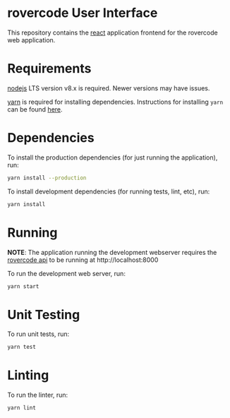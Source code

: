 rovercode User Interface
========================

This repository contains the [react](https://reactjs.org/) application frontend for the rovercode web application.

Requirements
============

[nodejs](https://nodejs.org) LTS version v8.x is required. Newer versions may have issues.

[yarn](https://yarnpkg.com/) is required for installing dependencies. Instructions for installing `yarn` can be found [here](https://yarnpkg.com/lang/en/docs/install/).

Dependencies
============

To install the production dependencies (for just running the application), run:
```sh
yarn install --production
```

To install development dependencies (for running tests, lint, etc), run:
```sh
yarn install
```

Running
=======

**NOTE**: The application running the development webserver requires the [rovercode api](https://github.com/rovercode/rovercode-web) to be running at http://localhost:8000

To run the development web server, run:
```sh
yarn start
```

Unit Testing
============

To run unit tests, run:
```sh
yarn test
```

Linting
=======

To run the linter, run:
```sh
yarn lint
```
